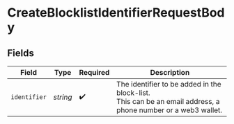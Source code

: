 # CreateBlocklistIdentifierRequestBody


## Fields

| Field                                                                                                        | Type                                                                                                         | Required                                                                                                     | Description                                                                                                  |
| ------------------------------------------------------------------------------------------------------------ | ------------------------------------------------------------------------------------------------------------ | ------------------------------------------------------------------------------------------------------------ | ------------------------------------------------------------------------------------------------------------ |
| `identifier`                                                                                                 | *string*                                                                                                     | :heavy_check_mark:                                                                                           | The identifier to be added in the block-list.<br/>This can be an email address, a phone number or a web3 wallet. |